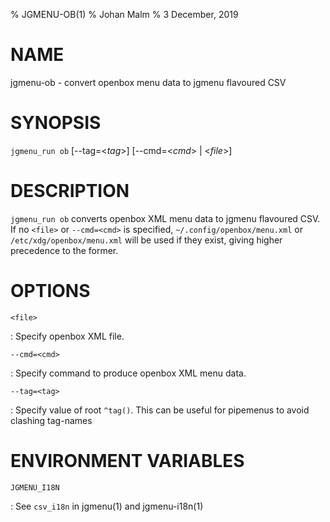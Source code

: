% JGMENU-OB(1)
% Johan Malm
% 3 December, 2019

# NAME

jgmenu-ob - convert openbox menu data to jgmenu flavoured CSV

# SYNOPSIS

`jgmenu_run ob` \[\--tag=<*tag*>] \[\--cmd=<*cmd*> | <*file*>]

# DESCRIPTION

`jgmenu_run ob` converts openbox XML menu data to jgmenu flavoured CSV. If no
`<file>` or `--cmd=<cmd>` is specified, `~/.config/openbox/menu.xml` or
`/etc/xdg/openbox/menu.xml` will be used if they exist, giving higher
precedence to the former.

# OPTIONS

`<file>`

:   Specify openbox XML file.

`--cmd=<cmd>`

:   Specify command to produce openbox XML menu data.

`--tag=<tag>`

:   Specify value of root `^tag()`. This can be useful for pipemenus to avoid
    clashing tag-names

# ENVIRONMENT VARIABLES

`JGMENU_I18N`

:   See `csv_i18n` in jgmenu(1) and jgmenu-i18n(1)

